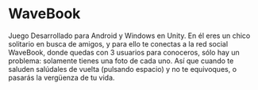 # WaveBook
Juego Desarrollado para Android y Windows en Unity.
En él eres un chico solitario en busca de amigos, y para ello te conectas a la red social WaveBook, donde quedas con 3 usuarios para conoceros, sólo hay un problema: solamente tienes una foto de cada uno. Así que cuando te saluden salúdales de vuelta (pulsando espacio) y no te equivoques, o pasarás la vergüenza de tu vida. 
